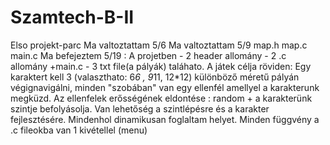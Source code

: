 # Szamtech-B-II
Elso projekt-parc
Ma valtoztattam 5/6
Ma valtoztattam 5/9 map.h map.c main.c
Ma befejeztem 5/19 :
A projetben - 2 header allomány - 2 .c allomány +main.c - 3 txt file(a pályák) taláhato.
A játek célja röviden:
Egy karaktert kell 3 (valaszthato: 6*6 , 9*11, 12*12) különböző méretű pályán végignavigálni, minden "szobában" van egy ellenfél amellyel a karakterunk megküzd.
Az ellenfelek erősségének eldontése : random + a karakterünk szintje befolyásolja.
Van lehetőség a szintlépésre és a karakter fejlesztésére.
Mindenhol dinamikusan foglaltam helyet.
Minden függvény a .c fileokba van 1 kivétellel (menu)
